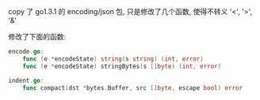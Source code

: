 copy 了 go1.3.1 的 encoding/json 包, 只是修改了几个函数, 使得不转义 '<', '>', '&'

修改了下面的函数:

```Go
encode.go:
    func (e *encodeState) string(s string) (int, error)
    func (e *encodeState) stringBytes(s []byte) (int, error)

indent.go:
    func compact(dst *bytes.Buffer, src []byte, escape bool) error
```